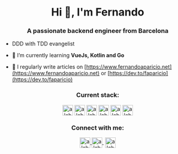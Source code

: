 <h1 align="center">Hi 👋, I'm Fernando</h1>
<h3 align="center">A passionate backend engineer from Barcelona</h3>

- DDD with TDD evangelist

- 🌱 I’m currently learning **VueJs, Kotlin and Go**

- 📝 I regularly write articles on [https://www.fernandoaparicio.net](https://www.fernandoaparicio.net) or [https://dev.to/faparicio](https://dev.to/faparicio)

<h3 align="center">Current stack:</h3>
<p align="center">
    <img align="center" src="https://cdn.jsdelivr.net/npm/simple-icons@3.0.1/icons/symfony.svg" alt="alchemist_devel" height="28px" width="28px" />
    <img align="center" src="https://cdn.jsdelivr.net/npm/simple-icons@3.0.1/icons/php.svg" alt="alchemist_devel" height="28px" width="28px" />
    <img align="center" src="https://cdn.jsdelivr.net/npm/simple-icons@3.0.1/icons/postgresql.svg" alt="alchemist_devel" height="28px" width="28px" />
    <img align="center" src="https://cdn.jsdelivr.net/npm/simple-icons@3.0.1/icons/mariadb.svg" alt="alchemist_devel" height="28px" width="28px" />
    <img align="center" src="https://cdn.jsdelivr.net/npm/simple-icons@3.0.1/icons/hugo.svg" alt="alchemist_devel" height="28px" width="28px" />
    <img align="center" src="https://cdn.jsdelivr.net/npm/simple-icons@3.0.1/icons/jenkins.svg" alt="alchemist_devel" height="28px" width="28px" />
</p>


<h3 align="center">Connect with me:</h3>
<p align="center">
  <a href="https://twitter.com/alchemist_devel" target="blank">
    <img align="center" src="https://cdn.jsdelivr.net/npm/simple-icons@3.0.1/icons/twitter.svg" alt="alchemist_devel" height="28px" width="28px" />
  </a>
  <a href="https://www.youtube.com/channel/UCi-AcvpjDf1N9qJFQ2R_Zpg" target="blank" style='margin-right:4px'>
    <img align="center" src="https://cdn.jsdelivr.net/npm/simple-icons@3.0.1/icons/youtube.svg" alt="alchemist_devel" height="28px" width="28px" />
  </a>
  <a href="https://www.instagram.com/alchemist_devel" target="blank">
    <img align="center" src="https://cdn.jsdelivr.net/npm/simple-icons@3.0.1/icons/instagram.svg" alt="alchemist_devel" height="28px" width="28px" />
  </a>
</p>

